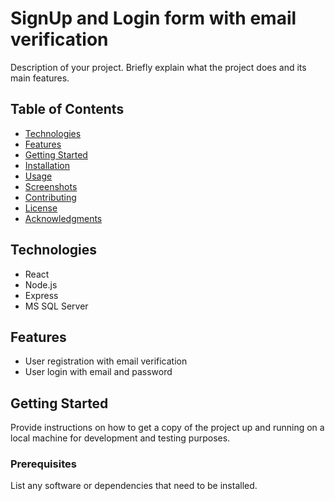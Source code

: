 # SignUp and Login form with email verification

Description of your project. Briefly explain what the project does and its main features.

## Table of Contents

- [Technologies](#technologies)
- [Features](#features)
- [Getting Started](#getting-started)
- [Installation](#installation)
- [Usage](#usage)
- [Screenshots](#screenshots)
- [Contributing](#contributing)
- [License](#license)
- [Acknowledgments](#acknowledgments)

## Technologies

- React
- Node.js
- Express
- MS SQL Server

## Features

- User registration with email verification
- User login with email and password

## Getting Started

Provide instructions on how to get a copy of the project up and running on a local machine for development and testing purposes.

### Prerequisites

List any software or dependencies that need to be installed.

